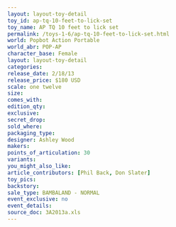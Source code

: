 ```yaml
---
layout: layout-toy-detail 
toy_id: ap-tq-10-feet-to-lick-set
toy_name: AP TQ 10 feet to lick set
permalink: /toys-1-6/ap-tq-10-feet-to-lick-set.html
world: Popbot Action Portable
world_abr: POP-AP
character_base: Female
layout: layout-toy-detail
categories: 
release_date: 2/18/13
release_price: $180 USD
scale: one twelve
size: 
comes_with: 
edition_qty: 
exclusive: 
secret_drop: 
sold_where: 
packaging_type: 
designer: Ashley Wood
makers: 
points_of_articulation: 30
variants: 
you_might_also_like: 
article_contributors: [Phil Back, Don Slater]
toy_pics: 
backstory: 
sale_type: BAMBALAND - NORMAL
event_exclusive: no
event_details: 
source_doc: 3A2013a.xls
---
```

